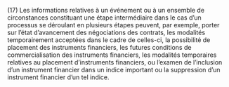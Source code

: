 (17) Les informations relatives à un événement ou à un ensemble de circonstances constituant une étape intermédiaire dans le cas d’un processus se déroulant en plusieurs étapes peuvent, par exemple, porter sur l’état d’avancement des négociations des contrats, les modalités temporairement acceptées dans le cadre de celles-ci, la possibilité de placement des instruments financiers, les futures conditions de commercialisation des instruments financiers, les modalités temporaires relatives au placement d’instruments financiers, ou l’examen de l’inclusion d’un instrument financier dans un indice important ou la suppression d’un instrument financier d’un tel indice.